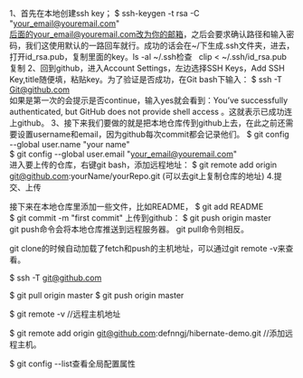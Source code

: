 1、首先在本地创建ssh key；
$ ssh-keygen -t rsa -C "your_email@youremail.com"  
后面的your_email@youremail.com改为你的邮箱，之后会要求确认路径和输入密码，我们这使用默认的一路回车就行。成功的话会在~/下生成.ssh文件夹，进去，打开id_rsa.pub，复制里面的key。ls -al ~/.ssh检查   clip < ~/.ssh/id_rsa.pub复制
2、回到github，进入Account Settings，左边选择SSH Keys，Add SSH Key,title随便填，粘贴key。为了验证是否成功，在Git bash下输入：
$ ssh -T Git@github.com  
如果是第一次的会提示是否continue，输入yes就会看到：You’ve successfully authenticated, but GitHub does not provide shell access 。这就表示已成功连上github。
3、接下来我们要做的就是把本地仓库传到github上去，在此之前还需要设置username和email，因为github每次commit都会记录他们。
$ git config --global user.name "your name"  
$ git config --global user.email "your_email@youremail.com"  
进入要上传的仓库，右键git bash，添加远程地址：
$ git remote add origin git@github.com:yourName/yourRepo.git  (可以去git上复制仓库的地址)
4.提交、上传

接下来在本地仓库里添加一些文件，比如README，
$ git add README  
$ git commit -m "first commit" 
上传到github：
$ git push origin master  
git push命令会将本地仓库推送到远程服务器。
git pull命令则相反。


git clone的时候自动加载了fetch和push的主机地址，可以通过git remote -v来查看。

$ ssh -T git@github.com 

$ git pull origin master
$ git push origin master

$ git remote -v //远程主机地址


$ git remote add origin git@github.com:defnngj/hibernate-demo.git  //添加远程主机。


$ git config --list查看全局配置属性

